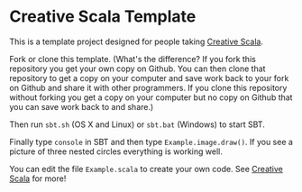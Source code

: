 # Creative Scala Template

This is a template project designed for people taking [Creative Scala][creative-scala].

Fork or clone this template. (What's the difference? If you fork this repository you get your own copy on Github. You can then clone that repository to get a copy on your computer and save work back to your fork on Github and share it with other programmers. If you clone this repository without forking you get a copy on your computer but no copy on Github that you can save work back to and share.)

Then run `sbt.sh` (OS X and Linux) or `sbt.bat` (Windows) to start SBT.

Finally type `console` in SBT and then type `Example.image.draw()`. If you see a picture of three nested circles everything is working well.

You can edit the file `Example.scala` to create your own code. See [Creative Scala][creative-scala] for more!

[creative-scala]: http://underscore.io/training/courses/creative-scala/

